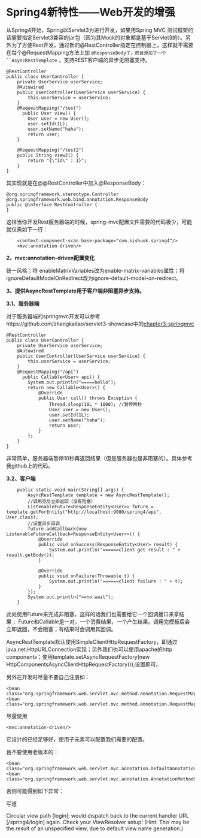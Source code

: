 # Spring4新特性——Web开发的增强



从Spring4开始，Spring以Servlet3为进行开发，如果用Spring MVC 测试框架的话需要指定Servlet3兼容的jar包（因为其Mock的对象都是基于Servlet3的）。另外为了方便Rest开发，通过新的@RestController指定在控制器上，这样就不需要在每个@RequestMapping方法上加 `@ResponseBody了。而且添加了一个``AsyncRestTemplate` ，支持REST客户端的异步无阻塞支持。



```
@RestController
public class UserController {
    private UserService userService;
    @Autowired
    public UserController(UserService userService) {
        this.userService = userService;
    }
    @RequestMapping("/test")
      public User view() {
        User user = new User();
        user.setId(1L);
        user.setName("haha");
        return user;
    }

    @RequestMapping("/test2")
    public String view2() {
        return "{\"id\" : 1}";
    }
}
```

 其实现就是在@@RestController中加入@ResponseBody：

```
@org.springframework.stereotype.Controller
@org.springframework.web.bind.annotation.ResponseBody
public @interface RestController {
}
```

这样当你开发Rest服务器端的时候，spring-mvc配置文件需要的代码极少，可能就仅需如下一行：

```
    <context:component-scan base-package="com.sishuok.spring4"/>
    <mvc:annotation-driven/>
```

 

**2、mvc:annotation-driven配置变化**

统一风格；将 enableMatrixVariables改为enable-matrix-variables属性；将ignoreDefaultModelOnRedirect改为ignore-default-model-on-redirect。

 

**3、提供AsyncRestTemplate用于客户端非阻塞异步支持。**

**3.1、服务器端**

对于服务器端的springmvc开发可以参考https://github.com/zhangkaitao/servlet3-showcase中的[chapter3-springmvc](https://github.com/zhangkaitao/servlet3-showcase/tree/master/chapter3-springmvc)

```
@RestController
public class UserController {
    private UserService userService;
    @Autowired
    public UserController(UserService userService) {
        this.userService = userService;
    }
    @RequestMapping("/api")
      public Callable<User> api() {
        System.out.println("=====hello");
        return new Callable<User>() {
            @Override
            public User call() throws Exception {
                Thread.sleep(10L * 1000); //暂停两秒
                User user = new User();
                user.setId(1L);
                user.setName("haha");
                return user;
            }
        };
    }
}
```

非常简单，服务器端暂停10秒再返回结果（但是服务器也是非阻塞的）。具体参考我github上的代码。

 

**3.2、客户端**

```
    public static void main(String[] args) {
        AsyncRestTemplate template = new AsyncRestTemplate();
        //调用完后立即返回（没有阻塞）
        ListenableFuture<ResponseEntity<User>> future = template.getForEntity("http://localhost:9080/spring4/api", User.class);
        //设置异步回调
        future.addCallback(new ListenableFutureCallback<ResponseEntity<User>>() {
            @Override
            public void onSuccess(ResponseEntity<User> result) {
                System.out.println("======client get result : " + result.getBody());
            }

            @Override
            public void onFailure(Throwable t) {
                System.out.println("======client failure : " + t);
            }
        });
        System.out.println("==no wait");
    }
```

 此处使用Future来完成非阻塞，这样的话我们也需要给它一个回调接口来拿结果； Future和Callable是一对，一个消费结果，一个产生结果。调用完模板后会立即返回，不会阻塞；有结果时会调用其回调。



AsyncRestTemplate默认使用SimpleClientHttpRequestFactory，即通过java.net.HttpURLConnection实现；另外我们也可以使用apache的http components；使用template.setAsyncRequestFactory(new HttpComponentsAsyncClientHttpRequestFactory());设置即可。

 

另外在开发时尽量不要自己注册如：

```
<bean class="org.springframework.web.servlet.mvc.method.annotation.RequestMappingHandlerMapping"/>
<bean class="org.springframework.web.servlet.mvc.method.annotation.RequestMappingHandlerAdapter">
```

尽量使用

```
<mvc:annotation-driven/> 
```

它设计的已经足够好，使用子元素可以配置我们需要的配置。

 

且不要使用老版本的：

```
<bean class="org.springframework.web.servlet.mvc.annotation.DefaultAnnotationHandlerMapping"/>
<bean class="org.springframework.web.servlet.mvc.annotation.AnnotationMethodHandlerAdapter">
```

否则可能得到如下异常：

写道

Circular view path [login]: would dispatch back to the current handler URL [/spring4/login] again. Check your ViewResolver setup! (Hint: This may be the result of an unspecified view, due to default view name generation.)

 